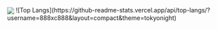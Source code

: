 <img   align="center" src="https://github-readme-stats.vercel.app/api?username=888xc888&locale=en&line_height=33&show_icons=true&hide=&theme=&rank_icon=default"/>
![Top Langs](https://github-readme-stats.vercel.app/api/top-langs/?username=888xc888&layout=compact&theme=tokyonight)


<!--
**888xc888/888xc888** is a ✨ _special_ ✨ repository because its `README.md` (this file) appears on your GitHub profile.

Here are some ideas to get you started:

- 🔭 I’m currently working on ...
- 🌱 I’m currently learning ...
- 👯 I’m looking to collaborate on ...
- 🤔 I’m looking for help with ...
- 💬 Ask me about ...
- 📫 How to reach me: ...
- 😄 Pronouns: ...
- ⚡ Fun fact: ...
-->
